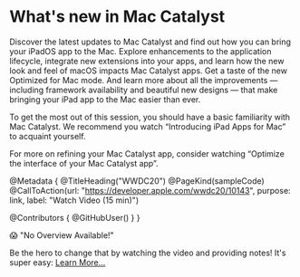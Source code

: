 # What's new in Mac Catalyst

Discover the latest updates to Mac Catalyst and find out how you can bring your iPadOS app to the Mac. Explore enhancements to the application lifecycle, integrate new extensions into your apps, and learn how the new look and feel of macOS impacts Mac Catalyst apps. Get a taste of the new Optimized for Mac mode. And learn more about all the improvements — including framework availability and beautiful new designs — that make bringing your iPad app to the Mac easier than ever.

To get the most out of this session, you should have a basic familiarity with Mac Catalyst. We recommend you watch “Introducing iPad Apps for Mac” to acquaint yourself. 

For more on refining your Mac Catalyst app, consider watching “Optimize the interface of your Mac Catalyst app”.

@Metadata {
   @TitleHeading("WWDC20")
   @PageKind(sampleCode)
   @CallToAction(url: "https://developer.apple.com/wwdc20/10143", purpose: link, label: "Watch Video (15 min)")

   @Contributors {
      @GitHubUser(<replace this with your GitHub handle>)
   }
}

😱 "No Overview Available!"

Be the hero to change that by watching the video and providing notes! It's super easy:
 [Learn More…](https://wwdcnotes.github.io/WWDCNotes/documentation/wwdcnotes/contributing)
